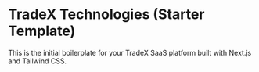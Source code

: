 # TradeX Technologies (Starter Template)

This is the initial boilerplate for your TradeX SaaS platform built with Next.js and Tailwind CSS.